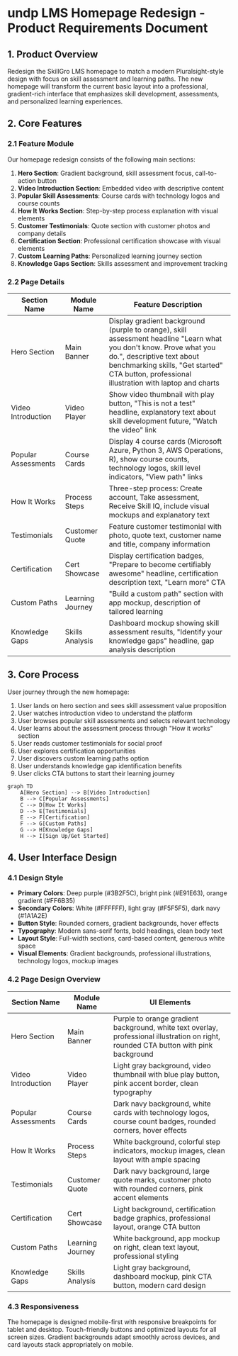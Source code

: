 # undp LMS Homepage Redesign - Product Requirements Document

## 1. Product Overview
Redesign the SkillGro LMS homepage to match a modern Pluralsight-style design with focus on skill assessment and learning paths. The new homepage will transform the current basic layout into a professional, gradient-rich interface that emphasizes skill development, assessments, and personalized learning experiences.

## 2. Core Features

### 2.1 Feature Module
Our homepage redesign consists of the following main sections:
1. **Hero Section**: Gradient background, skill assessment focus, call-to-action button
2. **Video Introduction Section**: Embedded video with descriptive content
3. **Popular Skill Assessments**: Course cards with technology logos and course counts
4. **How It Works Section**: Step-by-step process explanation with visual elements
5. **Customer Testimonials**: Quote section with customer photos and company details
6. **Certification Section**: Professional certification showcase with visual elements
7. **Custom Learning Paths**: Personalized learning journey section
8. **Knowledge Gaps Section**: Skills assessment and improvement tracking

### 2.2 Page Details

| Section Name | Module Name | Feature Description |
|--------------|-------------|--------------------|
| Hero Section | Main Banner | Display gradient background (purple to orange), skill assessment headline "Learn what you don't know. Prove what you do.", descriptive text about benchmarking skills, "Get started" CTA button, professional illustration with laptop and charts |
| Video Introduction | Video Player | Show video thumbnail with play button, "This is not a test" headline, explanatory text about skill development future, "Watch the video" link |
| Popular Assessments | Course Cards | Display 4 course cards (Microsoft Azure, Python 3, AWS Operations, R), show course counts, technology logos, skill level indicators, "View path" links |
| How It Works | Process Steps | Three-step process: Create account, Take assessment, Receive Skill IQ, include visual mockups and explanatory text |
| Testimonials | Customer Quote | Feature customer testimonial with photo, quote text, customer name and title, company information |
| Certification | Cert Showcase | Display certification badges, "Prepare to become certifiably awesome" headline, certification description text, "Learn more" CTA |
| Custom Paths | Learning Journey | "Build a custom path" section with app mockup, description of tailored learning |
| Knowledge Gaps | Skills Analysis | Dashboard mockup showing skill assessment results, "Identify your knowledge gaps" headline, gap analysis description |

## 3. Core Process

User journey through the new homepage:
1. User lands on hero section and sees skill assessment value proposition
2. User watches introduction video to understand the platform
3. User browses popular skill assessments and selects relevant technology
4. User learns about the assessment process through "How it works" section
5. User reads customer testimonials for social proof
6. User explores certification opportunities
7. User discovers custom learning paths option
8. User understands knowledge gap identification benefits
9. User clicks CTA buttons to start their learning journey

```mermaid
graph TD
    A[Hero Section] --> B[Video Introduction]
    B --> C[Popular Assessments]
    C --> D[How It Works]
    D --> E[Testimonials]
    E --> F[Certification]
    F --> G[Custom Paths]
    G --> H[Knowledge Gaps]
    H --> I[Sign Up/Get Started]
```

## 4. User Interface Design

### 4.1 Design Style
- **Primary Colors**: Deep purple (#3B2F5C), bright pink (#E91E63), orange gradient (#FF6B35)
- **Secondary Colors**: White (#FFFFFF), light gray (#F5F5F5), dark navy (#1A1A2E)
- **Button Style**: Rounded corners, gradient backgrounds, hover effects
- **Typography**: Modern sans-serif fonts, bold headings, clean body text
- **Layout Style**: Full-width sections, card-based content, generous white space
- **Visual Elements**: Gradient backgrounds, professional illustrations, technology logos, mockup images

### 4.2 Page Design Overview

| Section Name | Module Name | UI Elements |
|--------------|-------------|-------------|
| Hero Section | Main Banner | Purple to orange gradient background, white text overlay, professional illustration on right, rounded CTA button with pink background |
| Video Introduction | Video Player | Light gray background, video thumbnail with blue play button, pink accent border, clean typography |
| Popular Assessments | Course Cards | Dark navy background, white cards with technology logos, course count badges, rounded corners, hover effects |
| How It Works | Process Steps | White background, colorful step indicators, mockup images, clean layout with ample spacing |
| Testimonials | Customer Quote | Dark navy background, large quote marks, customer photo with rounded corners, pink accent elements |
| Certification | Cert Showcase | Light background, certification badge graphics, professional layout, orange CTA button |
| Custom Paths | Learning Journey | White background, app mockup on right, clean text layout, professional styling |
| Knowledge Gaps | Skills Analysis | Light gray background, dashboard mockup, pink CTA button, modern card design |

### 4.3 Responsiveness
The homepage is designed mobile-first with responsive breakpoints for tablet and desktop. Touch-friendly buttons and optimized layouts for all screen sizes. Gradient backgrounds adapt smoothly across devices, and card layouts stack appropriately on mobile.
